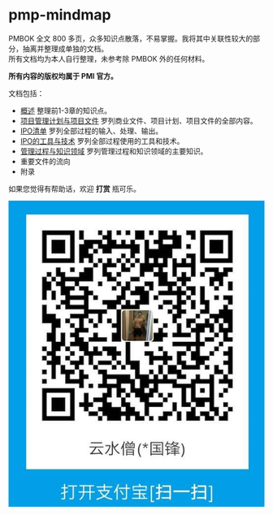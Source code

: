# pmp-mindmap

PMBOK 全文 800 多页，众多知识点散落，不易掌握。我将其中关联性较大的部分，抽离并整理成单独的文档。  
所有文档均为本人自行整理，未参考除 PMBOK 外的任何材料。

**所有内容的版权均属于 PMI 官方。**

文档包括：
- [概述](./Overview.md) 整理前1-3章的知识点。
- [项目管理计划与项目文件](./PM-Plan-And-File.md) 罗列商业文件、项目计划、项目文件的全部内容。
- [IPO清单](./IPO-List.md) 罗列全部过程的输入、处理、输出。
- [IPO的工具与技术](./Tool-And-Tech.md) 罗列全部过程使用的工具和技术。
- [管理过程与知识领域](./Progress-And-Knowledge.md) 罗列管理过程和知识领域的主要知识。
- 重要文件的流向
- 附录

如果您觉得有帮助话，欢迎 **打赏** 瓶可乐。

![Alipay](./images/alipay.jpg)

